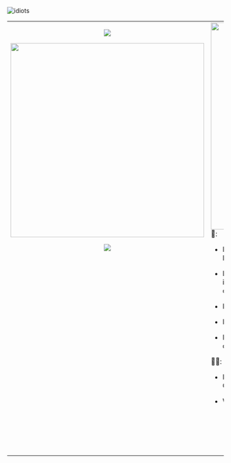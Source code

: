 
![idiots](https://user-images.githubusercontent.com/944683/174157502-21e09705-256f-442e-a494-960ac80b0d98.jpg)

<table style="border: 0;border-collapse:collapse;">
<tr style="border: 0;">
<td valign="top" width="50%" style="border: 0;">
<p align="center">
<img src="https://github-readme-stats.vercel.app/api/top-langs/?username=thelastinuit&show_icons=true&count_private=true&langs_count=20&layout=compact&hide=xslt,html,css,ruby,javascript,vue,lua&theme=dark&hide_border=true" />
</p>

<p align="center">
<img width="450em" src="https://github-readme-streak-stats.herokuapp.com/?user=thelastinuit&include_all_commits=true&hide_border=true&theme=dark"/>
</p>

<p align="center">
<img src="https://github.com/thelastinuit/thelastinuit/blob/main/github-metrics.svg" />
</p>
</td>
<td valign="top" width="50%" style="border: 0;">
<img src="me.gif" style="text-align:center;width: 480px;float: left;"/>
<br />
<br />
🤖:

- I don't like titles. So, instead of call me myself a Jr., Sr., etc, I prefer to say I'm a program writer.

- I don't call myself an engineer. I studied physics. I majored in physics. For better or for worse, I didn't majored in computer science.

- I write backend code in **Elixir**. 

- I love **Rust**, and **Elixir**.

- I have no issue in telling how great I've failed and how dummy I am.

🧑🏻:

- I speak English, Spanish, and can read broken French, German and Portuguese (W.I.P!).

- When I'm not coding, I:
  - Play boardgames.
  - Take walks, long walks.
  - Watch TV series and movies.
  - Read non-fiction books and graphic novels.

</td>
</tr>
</table>
